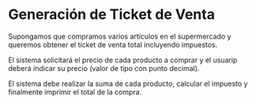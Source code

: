 # Generación de Ticket de Venta

Supongamos que compramos varios artículos en el supermercado y queremos obtener el ticket de venta total incluyendo impuestos.

El sistema solicitará el precio de cada producto a comprar y el usuarip deberá indicar su precio (valor de tipo con punto decimal).

El sistema debe realizar la suma de cada producto, calcular el impuesto y finalmente imprimir el total de la compra.